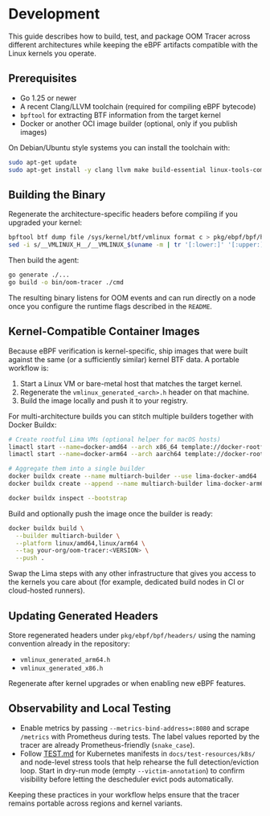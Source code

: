 # Development

This guide describes how to build, test, and package OOM Tracer across different architectures while keeping the eBPF artifacts compatible with the Linux kernels you operate.

## Prerequisites

- Go 1.25 or newer
- A recent Clang/LLVM toolchain (required for compiling eBPF bytecode)
- `bpftool` for extracting BTF information from the target kernel
- Docker or another OCI image builder (optional, only if you publish images)

On Debian/Ubuntu style systems you can install the toolchain with:

```bash
sudo apt-get update
sudo apt-get install -y clang llvm make build-essential linux-tools-common linux-tools-generic linux-tools-$(uname -r)
```

## Building the Binary

Regenerate the architecture-specific headers before compiling if you upgraded your kernel:

```bash
bpftool btf dump file /sys/kernel/btf/vmlinux format c > pkg/ebpf/bpf/headers/vmlinux_generated_$(uname -m).h
sed -i s/__VMLINUX_H__/__VMLINUX_$(uname -m | tr '[:lower:]' '[:upper:]')_H__/ pkg/ebpf/bpf/headers/vmlinux_generated_$(uname -m).h
```

Then build the agent:

```bash
go generate ./...
go build -o bin/oom-tracer ./cmd
```

The resulting binary listens for OOM events and can run directly on a node once you configure the runtime flags described in the `README`.

## Kernel-Compatible Container Images

Because eBPF verification is kernel-specific, ship images that were built against the same (or a sufficiently similar) kernel BTF data. A portable workflow is:

1. Start a Linux VM or bare-metal host that matches the target kernel.
2. Regenerate the `vmlinux_generated_<arch>.h` header on that machine.
3. Build the image locally and push it to your registry.

For multi-architecture builds you can stitch multiple builders together with Docker Buildx:

```bash
# Create rootful Lima VMs (optional helper for macOS hosts)
limactl start --name=docker-amd64 --arch x86_64 template://docker-rootful
limactl start --name=docker-arm64 --arch aarch64 template://docker-rootful

# Aggregate them into a single builder
docker buildx create --name multiarch-builder --use lima-docker-amd64
docker buildx create --append --name multiarch-builder lima-docker-arm64

docker buildx inspect --bootstrap
```

Build and optionally push the image once the builder is ready:

```bash
docker buildx build \
  --builder multiarch-builder \
  --platform linux/amd64,linux/arm64 \
  --tag your-org/oom-tracer:<VERSION> \
  --push .
```

Swap the Lima steps with any other infrastructure that gives you access to the kernels you care about (for example, dedicated build nodes in CI or cloud-hosted runners).

## Updating Generated Headers

Store regenerated headers under `pkg/ebpf/bpf/headers/` using the naming convention already in the repository:

- `vmlinux_generated_arm64.h`
- `vmlinux_generated_x86.h`

Regenerate after kernel upgrades or when enabling new eBPF features.

## Observability and Local Testing

- Enable metrics by passing `--metrics-bind-address=:8080` and scrape `/metrics` with Prometheus during tests. The label values reported by the tracer are already Prometheus-friendly (`snake_case`).
- Follow [TEST.md](TEST.md) for Kubernetes manifests in `docs/test-resources/k8s/` and node-level stress tools that help rehearse the full detection/eviction loop. Start in dry-run mode (empty `--victim-annotation`) to confirm visibility before letting the descheduler evict pods automatically.

Keeping these practices in your workflow helps ensure that the tracer remains portable across regions and kernel variants.
